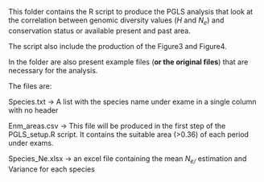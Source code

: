 This folder contains the R script to produce the PGLS analysis that look at the correlation between genomic diversity values (*H* and *N<sub>e</sub>*) and conservation status or
available present and past area.

The script also include the production of the Figure3 and Figure4. 

In the folder are also present example files (**or the original files**) that are necessary for the analysis.

The files are:

Species.txt -> A list with the species name under exame in a single column with no header 

Enm_areas.csv -> This file will be produced in the first step of the PGLS_setup.R script. It contains the suitable area (>0.36) of each period under exams. 

Species_Ne.xlsx -> an excel file containing the mean *N<sub>e/<sub>* estimation and Variance for each species 
